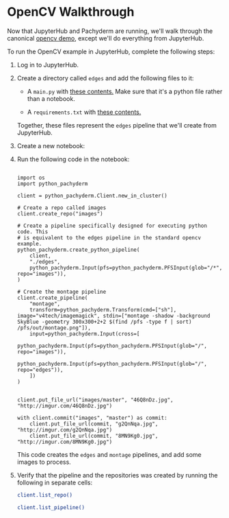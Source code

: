 # OpenCV Walkthrough

Now that JupyterHub and Pachyderm are running, we'll walk through the canonical [opencv demo](https://github.com/pachyderm/pachyderm/tree/master/examples/opencv), except we'll do everything from JupyterHub.

To run the OpenCV example in JupyterHub, complete the following steps:

1. Log in to JupyterHub.
1. Create a directory called `edges` and add the following files to it:

   - A `main.py` with [these contents.](https://github.com/pachyderm/python-pachyderm/blob/master/examples/opencv/edges/main.py) Make sure that it's a python file rather than a notebook.

   - A `requirements.txt` with [these contents.](https://github.com/pachyderm/python-pachyderm/blob/master/examples/opencv/edges/requirements.txt)

   Together, these files represent the `edges` pipeline that we'll create from JupyterHub.

1. Create a new notebook:
1. Run the following code in the notebook:

    ```python3

    import os
    import python_pachyderm

    client = python_pachyderm.Client.new_in_cluster()

    # Create a repo called images
    client.create_repo("images")

    # Create a pipeline specifically designed for executing python code. This
    # is equivalent to the edges pipeline in the standard opencv example.
    python_pachyderm.create_python_pipeline(
        client,
        "./edges",
        python_pachyderm.Input(pfs=python_pachyderm.PFSInput(glob="/*", repo="images")),
    )

    # Create the montage pipeline
    client.create_pipeline(
        "montage",
        transform=python_pachyderm.Transform(cmd=["sh"], image="v4tech/imagemagick", stdin=["montage -shadow -background SkyBlue -geometry 300x300+2+2 $(find /pfs -type f | sort) /pfs/out/montage.png"]),
        input=python_pachyderm.Input(cross=[
            python_pachyderm.Input(pfs=python_pachyderm.PFSInput(glob="/", repo="images")),
            python_pachyderm.Input(pfs=python_pachyderm.PFSInput(glob="/", repo="edges")),
        ])
    )


    client.put_file_url("images/master", "46Q8nDz.jpg", "http://imgur.com/46Q8nDz.jpg")

    with client.commit("images", "master") as commit:
        client.put_file_url(commit, "g2QnNqa.jpg", "http://imgur.com/g2QnNqa.jpg")
        client.put_file_url(commit, "8MN9Kg0.jpg", "http://imgur.com/8MN9Kg0.jpg")
    ```
 
   This code creates the `edges` and `montage` pipelines, and add some images to process.

1. Verify that the pipeline and the repositories was created by running the following
in separate cells:

   ```bash
   client.list_repo()
   ```
   
   ```bash
   client.list_pipeline()
   ```
